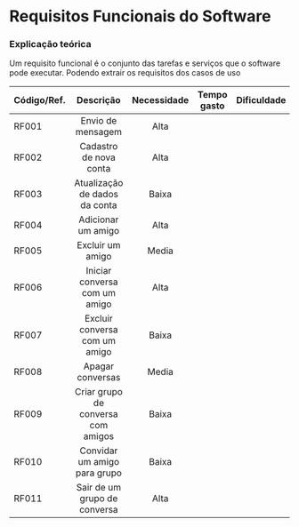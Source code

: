 # Requisitos Funcionais do Software

### Explicação teórica
Um requisito funcional é o conjunto das tarefas e serviços que o software pode executar. Podendo extrair os requisitos dos casos de uso

| Código/Ref. |              Descrição             | Necessidade | Tempo gasto | Dificuldade |
|-------------|:----------------------------------:|:-----------:|:-----------:|:-----------:|
|    RF001    |          Envio de mensagem         |     Alta    |             |             |
|    RF002    |       Cadastro de nova conta       |     Alta    |             |             |
|    RF003    |    Atualização de dados da conta   |    Baixa    |             |             |
|    RF004    |         Adicionar um amigo         |     Alta    |             |             |
|    RF005    |          Excluir um amigo          |    Media    |             |             |
|    RF006    |    Iniciar conversa com um amigo   |     Alta    |             |             |
|    RF007    |    Excluir conversa com um amigo   |    Baixa    |             |             |
|    RF008    |          Apagar conversas          |    Media    |             |             |
|    RF009    | Criar grupo de conversa com amigos |    Baixa    |             |             |
|    RF010    |    Convidar um amigo para grupo    |    Baixa    |             |             |
|    RF011    |    Sair de um grupo de conversa    |     Alta    |             |             |

